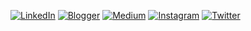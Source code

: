 <!--
<p align="center">
  <a href="https://github.com/gonexwind">
    <img height="180em"  src="https://github-readme-stats.vercel.app/api?username=gonexwind&count_private=true&theme=vue-dark&show_icons=true" />
  </a>  
</p>
-->

 <a href="https://www.linkedin.com/in/fikkyardianto" target="_blank"><img src="https://img.shields.io/badge/LinkedIn-%230a66c2.svg?&style=flat-square&logo=linkedin&logoColor=white" alt="LinkedIn"></a> <a href="https://fikkynote.blogspot.com/" target="_blank"><img src="https://img.shields.io/badge/Blogger-%23fc4f08.svg?&style=flat-square&logo=blogger&logoColor=white" alt="Blogger"></a> <a href="https://www.youtube.com/@fikkyardianto_" target="_blank"><img src="https://img.shields.io/badge/Youtube-%23FF0000.svg?&style=flat-square&logo=youtube&logoColor=white" alt="Medium"></a> <a href="https://www.instagram.com/fikkyardianto" target="_blank"><img src="https://img.shields.io/badge/Instagram-%23E4405F.svg?&style=flat-square&logo=instagram&logoColor=white" alt="Instagram"></a> <a href="https://www.twitter.com/gonexwind" target="_blank"><img src="https://img.shields.io/badge/Twitter-%231da1f2.svg?&style=flat-square&logo=twitter&logoColor=white" alt="Twitter"></a> 
